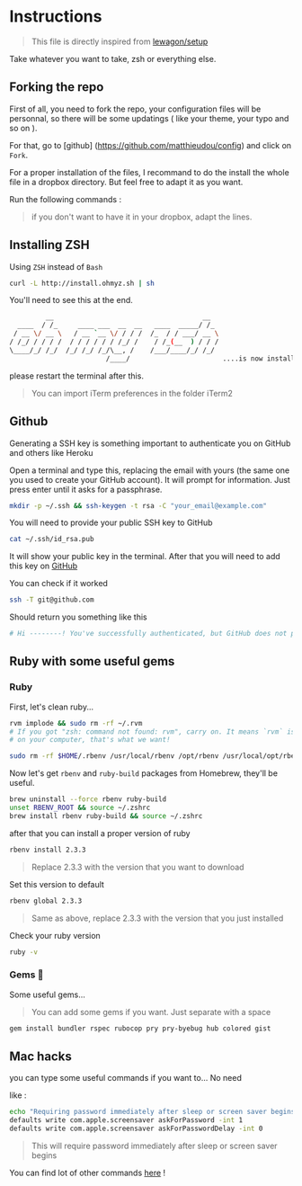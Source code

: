 # Instructions

> This file is directly inspired from [lewagon/setup](https://github.com/lewagon/setup/blob/master/OSX.md)

Take whatever you want to take, zsh or everything else.

## Forking the repo

First of all, you need to fork the repo, your configuration files will be personnal, so there will be some updatings ( like your theme, your typo and so on ).

For that, go to [github] (https://github.com/matthieudou/config) and click on `Fork`.

For a proper installation of the files, I recommand to do the install the whole file in a dropbox directory. But feel free to adapt it as you want.

Run the following commands :
> if you don't want to have it in your dropbox, adapt the lines.

## Installing ZSH

Using `ZSH` instead of `Bash`

```bash
curl -L http://install.ohmyz.sh | sh
```

You'll need to see this at the end.
```bash
         __                                     __
  ____  / /_     ____ ___  __  __   ____  _____/ /_
 / __ \/ __ \   / __ `__ \/ / / /  /_  / / ___/ __ \
/ /_/ / / / /  / / / / / / /_/ /    / /_(__  ) / / /
\____/_/ /_/  /_/ /_/ /_/\__, /    /___/____/_/ /_/
                        /____/                       ....is now installed!
```

please restart the terminal after this.

> You can import iTerm preferences in the folder iTerm2


## Github

Generating a SSH key is something important to authenticate you on GitHub and others like Heroku

Open a terminal and type this, replacing the email with yours (the same one you used to create your GitHub account). It will prompt for information. Just press enter until it asks for a passphrase.

```bash
mkdir -p ~/.ssh && ssh-keygen -t rsa -C "your_email@example.com"
```

You will need to provide your public SSH key to GitHub

```bash
cat ~/.ssh/id_rsa.pub
```

It will show your public key in the terminal. After that you will need to add this key on [GitHub](https://github.com/settings/keys)

You can check if it worked

```bash
ssh -T git@github.com
```

Should return you something like this

```bash
# Hi --------! You've successfully authenticated, but GitHub does not provide shell access
```

## Ruby with some useful gems

### Ruby

First, let's clean ruby...

```bash
rvm implode && sudo rm -rf ~/.rvm
# If you got "zsh: command not found: rvm", carry on. It means `rvm` is not
# on your computer, that's what we want!

sudo rm -rf $HOME/.rbenv /usr/local/rbenv /opt/rbenv /usr/local/opt/rbenv
```

Now let's get `rbenv` and `ruby-build` packages from Homebrew, they'll be useful.
```bash
brew uninstall --force rbenv ruby-build
unset RBENV_ROOT && source ~/.zshrc
brew install rbenv ruby-build && source ~/.zshrc
```

after that you can install a proper version of ruby

```bash
rbenv install 2.3.3
```
> Replace 2.3.3 with the version that you want to download

Set this version to default

```bash
rbenv global 2.3.3
```
> Same as above, replace 2.3.3 with the version that you just installed

Check your ruby version
```bash
ruby -v
```

### Gems 💎

Some useful gems...
> You can add some gems if you want. Just separate with a space

```bash
gem install bundler rspec rubocop pry pry-byebug hub colored gist
```

## Mac hacks

you can type some useful commands if you want to... No need

like :
```bash
echo "Requiring password immediately after sleep or screen saver begins"
defaults write com.apple.screensaver askForPassword -int 1
defaults write com.apple.screensaver askForPasswordDelay -int 0
```
> This will require password immediately after sleep or screen saver begins

You can find lot of other commands [here](https://gist.github.com/brandonb927/3195465) !
